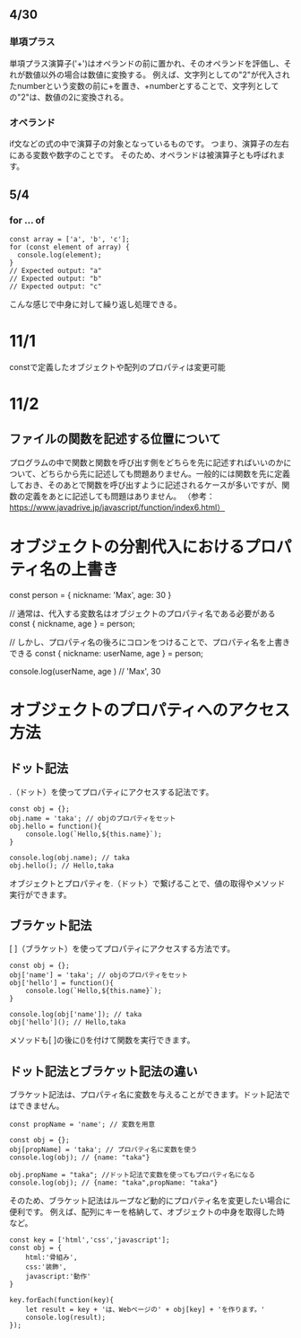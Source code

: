 ## 4/30
### 単項プラス

単項プラス演算子('+')はオペランドの前に置かれ、そのオペランドを評価し、それが数値以外の場合は数値に変換する。
例えば、文字列としての"2"が代入されたnumberという変数の前に+を置き、+numberとすることで、文字列としての"2"は、数値の2に変換される。

### オペランド
if文などの式の中で演算子の対象となっているものです。 つまり、演算子の左右にある変数や数字のことです。 そのため、オペランドは被演算子とも呼ばれます。

## 5/4
### for ... of
```:for ... ofの例
const array = ['a', 'b', 'c'];
for (const element of array) {
  console.log(element);
}
// Expected output: "a"
// Expected output: "b"
// Expected output: "c"
```
こんな感じで中身に対して繰り返し処理できる。

# 11/1
constで定義したオブジェクトや配列のプロパティは変更可能

# 11/2
## ファイルの関数を記述する位置について
プログラムの中で関数と関数を呼び出す側をどちらを先に記述すればいいのかについて、どちらから先に記述しても問題ありません。一般的には関数を先に定義しておき、そのあとで関数を呼び出すように記述されるケースが多いですが、関数の定義をあとに記述しても問題はありません。
（参考：https://www.javadrive.jp/javascript/function/index6.html）

# オブジェクトの分割代入におけるプロパティ名の上書き
const person = {
  nickname: 'Max',
  age: 30
}

// 通常は、代入する変数名はオブジェクトのプロパティ名である必要がある
const { nickname, age } = person;

// しかし、プロパティ名の後ろにコロンをつけることで、プロパティ名を上書きできる
const { nickname: userName, age } = person;

console.log(userName, age ) // 'Max', 30



# オブジェクトのプロパティへのアクセス方法
## ドット記法
.（ドット）を使ってプロパティにアクセスする記法です。
```
const obj = {};
obj.name = 'taka'; // objのプロパティをセット
obj.hello = function(){
    console.log(`Hello,${this.name}`);
}

console.log(obj.name); // taka
obj.hello(); // Hello,taka
```
オブジェクトとプロパティを.（ドット）で繋げることで、値の取得やメソッド実行ができます。

## ブラケット記法
[ ]（ブラケット）を使ってプロパティにアクセスする方法です。
```
const obj = {};
obj['name'] = 'taka'; // objのプロパティをセット
obj['hello'] = function(){
    console.log(`Hello,${this.name}`);
}

console.log(obj['name']); // taka
obj['hello'](); // Hello,taka
```
メソッドも[ ]の後に()を付けて関数を実行できます。

## ドット記法とブラケット記法の違い
ブラケット記法は、プロパティ名に変数を与えることができます。ドット記法ではできません。
```
const propName = 'name'; // 変数を用意

const obj = {};
obj[propName] = 'taka'; // プロパティ名に変数を使う
console.log(obj); // {name: "taka"}

obj.propName = "taka"; //ドット記法で変数を使ってもプロパティ名になる
console.log(obj); // {name: "taka",propName: "taka"}
```

そのため、ブラケット記法はループなど動的にプロパティ名を変更したい場合に便利です。
例えば、配列にキーを格納して、オブジェクトの中身を取得した時など。

```
const key = ['html','css','javascript'];
const obj = {
    html:'骨組み',
    css:'装飾',
    javascript:'動作'
}

key.forEach(function(key){
    let result = key + 'は、Webページの' + obj[key] + 'を作ります。'
    console.log(result);
});
```